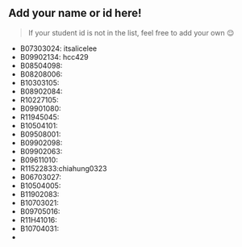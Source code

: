## Add your name or id here!
> If your student id is not in the list, feel free to add your own 😌
- B07303024: itsalicelee
- B09902134: hcc429
- B08504098:
- B08208006:
- B10303105:
- B08902084:
- R10227105:
- B09901080:
- R11945045:
- B10504101:
- B09508001:
- B09902098:
- B09902063:
- B09611010:
- R11522833:chiahung0323
- B06703027:
- B10504005:
- B11902083:
- B10703021:
- B09705016:
- R11H41016:
- B10704031:
- 
